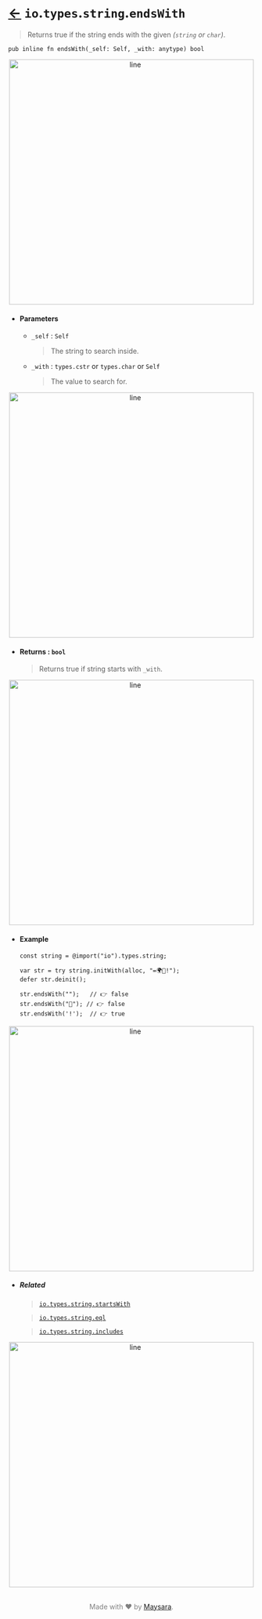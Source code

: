 # [←](../readme.md) `io`.`types`.`string`.`endsWith`

> Returns true if the string ends with the given _(`string` or `char`)_.

```zig
pub inline fn endsWith(_self: Self, _with: anytype) bool
```


<div align="center">
<img src="https://raw.githubusercontent.com/Super-ZIG/io/refs/heads/main/docs/dist/img/md/line.png" alt="line" style="width:500px;"/>
</div>

- #### Parameters

    - `_self` : `Self`

        > The string to search inside.


    - `_with` : `types.cstr` or `types.char` or `Self`

        > The value to search for.


<div align="center">
<img src="https://raw.githubusercontent.com/Super-ZIG/io/refs/heads/main/docs/dist/img/md/line.png" alt="line" style="width:500px;"/>
</div>

- #### Returns : `bool`

    > Returns true if string starts with `_with`.

<div align="center">
<img src="https://raw.githubusercontent.com/Super-ZIG/io/refs/heads/main/docs/dist/img/md/line.png" alt="line" style="width:500px;"/>
</div>

- #### Example

    ```zig
    const string = @import("io").types.string;
    ```

    ```zig
    var str = try string.initWith(alloc, "=🌍🌟!");
    defer str.deinit();

    str.endsWith("");   // 👉 false
    str.endsWith("🌟"); // 👉 false
    str.endsWith('!');  // 👉 true

    ```

<div align="center">
<img src="https://raw.githubusercontent.com/Super-ZIG/io/refs/heads/main/docs/dist/img/md/line.png" alt="line" style="width:500px;"/>
</div>

- ##### Related

  > [`io.types.string.startsWith`](./startsWith.md)

  > [`io.types.string.eql`](./eql.md)

  > [`io.types.string.includes`](./includes.md)


<div align="center">
<img src="https://raw.githubusercontent.com/Super-ZIG/io/refs/heads/main/docs/dist/img/md/line.png" alt="line" style="width:500px;"/>
</div>

<p align="center" style="color:grey;"><br />Made with ❤️ by <a href="http://github.com/maysara-elshewehy" target="blank">Maysara</a>.</p>